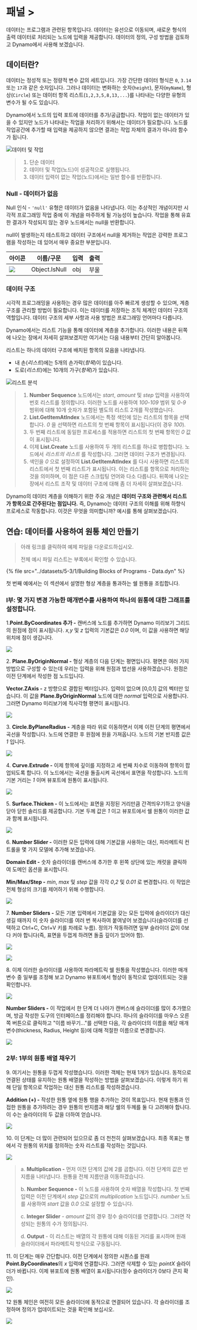 # 패널 >

데이터는 프로그램과 관련된 항목입니다. 데이터는 유선으로 이동되며, 새로운 형식의 출력 데이터로 처리되는 노드에 입력을 제공합니다. 데이터의 정의, 구성 방법을 검토하고 Dynamo에서 사용해 보겠습니다.

## 데이터란?

데이터는 정성적 또는 정량적 변수 값의 세트입니다. 가장 간단한 데이터 형식은 `0`, `3.14` 또는 `17`과 같은 숫자입니다. 그러나 데이터는 변화하는 숫자(`height`), 문자(`myName`), 형상(`Circle`) 또는 데이터 항목 리스트(`1,2,3,5,8,13,...`)를 나타내는 다양한 유형의 변수가 될 수도 있습니다.

Dynamo에서 노드의 입력 포트에 데이터를 추가/공급합니다. 작업이 없는 데이터가 있을 수 있지만 노드가 나타내는 작업을 처리하기 위해서는 데이터가 필요합니다. 노드를 작업공간에 추가할 때 입력을 제공하지 않으면 결과는 작업 자체의 결과가 아니라 함수가 됩니다.

![데이터 및 작업](../images/5-3/1/data-whatisdata.jpg)

> 1. 단순 데이터
> 2. 데이터 및 작업(노드)이 성공적으로 실행됩니다.
> 3. 데이터 입력이 없는 작업(노드)에서는 일반 함수를 반환합니다.

### Null - 데이터가 없음

Null 인식 - `'null'` 유형은 데이터가 없음을 나타냅니다. 이는 추상적인 개념이지만 시각적 프로그래밍 작업 중에 이 개념을 마주하게 될 가능성이 높습니다. 작업을 통해 유효한 결과가 작성되지 않는 경우 노드에서는 null을 반환합니다.

null이 발생하는지 테스트하고 데이터 구조에서 null을 제거하는 작업은 강력한 프로그램을 작성하는 데 있어서 매우 중요한 부분입니다.

| 아이콘                                                  | 이름/구문   | 입력 | 출력 |
| ----------------------------------------------------- | ------------- | ------ | ------- |
| ![](../images/5-3/1/data-objectIsNull.jpg) | Object.IsNull | obj    | 부울    |

### 데이터 구조

시각적 프로그래밍을 사용하는 경우 많은 데이터를 아주 빠르게 생성할 수 있으며, 계층 구조를 관리할 방법이 필요합니다. 이는 데이터를 저장하는 조직 체계인 데이터 구조의 역할입니다. 데이터 구조의 세부 사항과 사용 방법은 프로그래밍 언어마다 다릅니다.

Dynamo에서는 리스트 기능을 통해 데이터에 계층을 추가합니다. 이러한 내용은 뒤쪽에 나오는 장에서 자세히 살펴보겠지만 여기서는 다음 내용부터 간단히 알아봅니다.

리스트는 하나의 데이터 구조에 배치된 항목의 모음을 나타냅니다.

* 내 손(_리스트_)에는 5개의 손가락(_항목_)이 있습니다.
* 도로(_리스트_)에는 10개의 가구(_항목_)가 있습니다.

![리스트 분석](../images/5-3/1/data-datastructures.jpg)

> 1. **Number Sequence** 노드에서는 _start_, _amount_ 및 _step_ 입력을 사용하여 번호 리스트를 정의합니다. 이러한 노드를 사용하여 _100-109_ 범위 및 _0-9_ 범위에 대해 10개 숫자가 포함된 별도의 리스트 2개를 작성했습니다.
> 2. **List.GetItemAtIndex** 노드에서는 특정 색인에 있는 리스트의 항목을 선택합니다. _0_ 을 선택하면 리스트의 첫 번째 항목이 표시됩니다(이 경우 _100_).
> 3. 두 번째 리스트에 동일한 프로세스를 적용하면 리스트의 첫 번째 항목인 _0_ 값이 표시됩니다.
> 4. 이제 **List.Create** 노드를 사용하여 두 개의 리스트를 하나로 병합합니다. 노드에서 _리스트의 리스트_ 를 작성합니다. 그러면 데이터 구조가 변경됩니다.
> 5. 색인을 _0_ 으로 설정하여 **List.GetItemAtIndex** 를 다시 사용하면 리스트의 리스트에서 첫 번째 리스트가 표시됩니다. 이는 리스트를 항목으로 처리하는 것을 의미하며, 이 점은 다른 스크립팅 언어와 다소 다릅니다. 뒤쪽에 나오는 장에서 리스트 조작 및 데이터 구조에 대해 좀 더 자세히 살펴보겠습니다.

Dynamo의 데이터 계층을 이해하기 위한 주요 개념은 **데이터 구조와 관련해서 리스트가 항목으로 간주된다는 점입니다.** 즉, Dynamo는 데이터 구조의 이해를 위해 하향식 프로세스로 작동합니다. 이것은 무엇을 의미합니까? 예시를 통해 살펴보겠습니다.

## 연습: 데이터를 사용하여 원통 체인 만들기

> 아래 링크를 클릭하여 예제 파일을 다운로드하십시오.
>
> 전체 예시 파일 리스트는 부록에서 확인할 수 있습니다.

{% file src="../datasets/5-3/1/Building Blocks of Programs - Data.dyn" %}

첫 번째 예에서는 이 섹션에서 설명한 형상 계층을 통과하는 쉘 원통을 조립합니다.

### I부: 몇 가지 변경 가능한 매개변수를 사용하여 하나의 원통에 대한 그래프를 설정합니다.

1\.**Point.ByCoordinates 추가 -** 캔버스에 노드를 추가하면 Dynamo 미리보기 그리드의 원점에 점이 표시됩니다. _x,y_ 및 _z_ 입력의 기본값은 _0.0_ 이며, 이 값을 사용하면 해당 위치에 점이 생깁니다.

![](../images/5-3/1/data-exercisestep1.jpg)

2\. **Plane.ByOriginNormal -** 형상 계층의 다음 단계는 평면입니다. 평면은 여러 가지 방법으로 구성할 수 있는데 우리는 입력을 위해 원점과 법선을 사용하겠습니다. 원점은 이전 단계에서 작성한 점 노드입니다.

**Vector.ZAxis -** z 방향으로 결합된 벡터입니다. 입력이 없으며 [0,0,1] 값의 벡터만 있습니다. 이 값을 **Plane.ByOriginNormal** 노드에 대한 _normal_ 입력으로 사용합니다. 그러면 Dynamo 미리보기에 직사각형 평면이 표시됩니다.

![](../images/5-3/1/data-exercisestep2.jpg)

3\. **Circle.ByPlaneRadius -** 계층을 따라 위로 이동하면서 이제 이전 단계의 평면에서 곡선을 작성합니다. 노드에 연결한 후 원점에 원을 가져옵니다. 노드의 기본 반지름 값은 _1_ 입니다.

![](../images/5-3/1/data-exercisestep3.jpg)

4\. **Curve.Extrude -** 이제 항목에 깊이를 지정하고 세 번째 치수로 이동하여 항목이 팝업되도록 합니다. 이 노드에서는 곡선을 돌출시켜 곡선에서 표면을 작성합니다. 노드의 기본 거리는 _1_ 이며 뷰포트에 원통이 표시됩니다.

![](../images/5-3/1/data-exercisestep4.jpg)

5\. **Surface.Thicken -** 이 노드에서는 표면을 지정된 거리만큼 간격띄우기하고 양식을 닫아 닫힌 솔리드를 제공합니다. 기본 두께 값은 _1_ 이고 뷰포트에서 쉘 원통이 이러한 값과 함께 표시됩니다.

![](../images/5-3/1/data-exercisestep5.jpg)

6\. **Number Slider -** 이러한 모든 입력에 대해 기본값을 사용하는 대신, 파라메트릭 컨트롤을 몇 가지 모델에 추가해 보겠습니다.

**Domain Edit -** 숫자 슬라이더를 캔버스에 추가한 후 왼쪽 상단에 있는 캐럿을 클릭하여 도메인 옵션을 표시합니다.

**Min/Max/Step -** _min_, _max_ 및 _step_ 값을 각각 _0_,_2_ 및 _0.01_ 로 변경합니다. 이 작업은 전체 형상의 크기를 제어하기 위해 수행합니다.

![](../images/5-3/1/data-exercisestep6.gif)

7\. **Number Sliders -** 모든 기본 입력에서 기본값을 갖는 모든 입력에 슬라이더가 대신 생길 때까지 이 숫자 슬라이더를 여러 번 복사하여 붙여넣어 보겠습니다(슬라이더를 선택하고 Ctrl+C, Ctrl+V 키를 차례로 누름). 정의가 작동하려면 일부 슬라이더 값이 0보다 커야 합니다(즉, 표면을 두껍게 하려면 돌출 깊이가 있어야 함).

![](../images/5-3/1/data-exercisestep7a.gif)

![](../images/5-3/1/data-exercisestep7b.gif)

8\. 이제 이러한 슬라이더를 사용하여 파라메트릭 쉘 원통을 작성했습니다. 이러한 매개변수 중 일부를 조정해 보고 Dynamo 뷰포트에서 형상이 동적으로 업데이트되는 것을 확인합니다.

![](../images/5-3/1/data-exercisestep8a.gif)

**Number Sliders -** 이 작업에서 한 단계 더 나아가 캔버스에 슬라이더를 많이 추가했으며, 방금 작성한 도구의 인터페이스를 정리해야 합니다. 하나의 슬라이더를 마우스 오른쪽 버튼으로 클릭하고 "이름 바꾸기..."를 선택한 다음, 각 슬라이더의 이름을 해당 매개변수(thickness, Radius, Height 등)에 대해 적절한 이름으로 변경합니다.

![](../images/5-3/1/data-exercisestep8bstep.jpg)

### 2부: 1부의 원통 배열 채우기

9\. 여기서는 원통을 두껍게 작성했습니다. 이러한 객체는 현재 1개가 있습니다. 동적으로 연결된 상태를 유지하는 원통 배열을 작성하는 방법을 살펴보겠습니다. 이렇게 하기 위해 단일 항목으로 작업하는 대신 원통 리스트를 작성하겠습니다.

**Addition (+) -** 작성한 원통 옆에 원통 행을 추가하는 것이 목표입니다. 현재 원통과 인접한 원통을 추가하려는 경우 원통의 반지름과 해당 쉘의 두께를 둘 다 고려해야 합니다. 이 수는 슬라이더의 두 값을 더하여 얻습니다.

![](../images/5-3/1/data-exercisestep9.jpg)

10\. 이 단계는 더 많이 관련되어 있으므로 좀 더 천천히 살펴보겠습니다. 최종 목표는 행에서 각 원통의 위치를 정의하는 숫자 리스트를 작성하는 것입니다.

![](../images/5-3/1/data-exercisestep10.jpg)

> a. **Multiplication -** 먼저 이전 단계의 값에 2를 곱합니다. 이전 단계의 값은 반지름을 나타냅니다. 원통을 전체 지름만큼 이동하겠습니다.
>
> b. **Number Sequence -** 이 노드를 사용하여 숫자 배열을 작성합니다. 첫 번째 입력은 이전 단계에서 _step_ 값으로의 _multiplication_ 노드입니다. _number_ 노드를 사용하여 _start_ 값을 _0.0_ 으로 설정할 수 있습니다.
>
> c. **Integer Slider** - _amount_ 값의 경우 정수 슬라이더를 연결합니다. 그러면 작성되는 원통의 수가 정의됩니다.
>
> d. **Output** \- 이 리스트는 배열의 각 원통에 대해 이동된 거리를 표시하며 원래 슬라이더에서 파라메트릭 방식으로 구동됩니다.

11\. 이 단계는 매우 간단합니다. 이전 단계에서 정의한 시퀀스를 원래 **Point.ByCoordinates**의 _x_ 입력에 연결합니다. 그러면 삭제할 수 있는 _pointX_ 슬라이더가 바뀝니다. 이제 뷰포트에 원통 배열이 표시됩니다(정수 슬라이더가 0보다 큰지 확인).

![](../images/5-3/1/data-exercisestep11.gif)

12 원통 체인은 여전히 모든 슬라이더에 동적으로 연결되어 있습니다. 각 슬라이더를 조정하며 정의가 업데이트되는 것을 확인해 보십시오.

![](../images/5-3/1/data-exercisestep12.gif)
